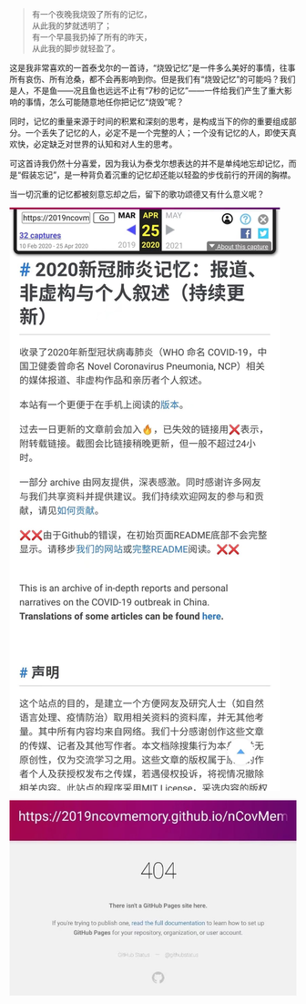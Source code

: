 > 有一个夜晚我烧毁了所有的记忆，  
> 从此我的梦就透明了；  
> 有一个早晨我扔掉了所有的昨天，  
> 从此我的脚步就轻盈了。

这是我非常喜欢的一首泰戈尔的一首诗，“烧毁记忆”是一件多么美好的事情，往事所有哀伤、所有沧桑，都不会再影响到你。但是我们有“烧毁记忆”的可能吗？我们是人，不是鱼——况且鱼也远远不止有“7秒的记忆”——一件给我们产生了重大影响的事情，怎么可能随意地任你把记忆“烧毁”呢？

同时，记忆的重量来源于时间的积累和深刻的思考，是构成当下的你的重要组成部分。一个丢失了记忆的人，必定不是一个完整的人；一个没有记忆的人，即使天真欢快，必定缺乏对世界的认知和对人生的思考。

可这首诗我仍然十分喜爱，因为我认为泰戈尔想表达的并不是单纯地忘却记忆，而是“假装忘记”，是一种背负着沉重的记忆却还能以轻盈的步伐前行的开阔的胸襟。

当一切沉重的记忆都被刻意忘却之后，留下的歌功颂德又有什么意义呢？

![2020疫情记忆的Archive页面](images/烧毁记忆1.jfif)

![2020疫情记忆的404页面](images/烧毁记忆2.jfif)